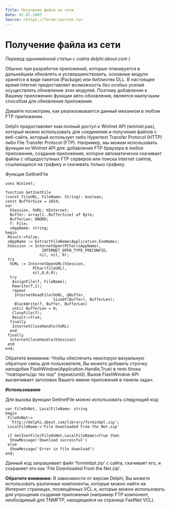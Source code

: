 ```yaml
---
Title: Получение файла из сети
Date: 01.01.2007
Source: <https://forum.sources.ru>
---
```



Получение файла из сети
=======================

_Перевод одноимённой статьи с сайта delphi.about.com )_

Обычно при разработке приложений, которые планируется в дальнейшем
обновлять и усовершенствовать, основные модули хранятся в виде пакетов
(Package) или библиотек DLL. В настоящее время Internet предоставляет
возможность без особых усилий осуществлять обновление этих модулей.
Поэтому добавление к Вашему приложению функции авто-обновления, является
наилучшим способом для обновления приложения.

Давайте посмотрим, как реализовывается данный механизм в любом FTP
приложении.

Delphi предоставляет нам полный доступ к WinInet API (wininet.pas),
который можно использовать для соединения и получения файлов с
веб-сайта, который использует либо Hypertext Transfer Protocol (HTTP)
либо File Transfer Protocol (FTP). Например, мы можем использовать
функции из WinInet API для: добавления FTP браузера в любое приложение,
создания приложения, которое автоматически скачивает файлы с
общедоступных FTP серверов или поиска Internet сайтов, ссылающихся на
графику и скачивать только графику.

Функция GetInetFile

    uses Wininet;
     
    function GetInetFile
    (const fileURL, FileName: String): boolean;
    const BufferSize = 1024;
    var
      hSession, hURL: HInternet;
      Buffer: array[1..BufferSize] of Byte;
      BufferLen: DWORD;
      f: File;
      sAppName: string;
    begin
     Result:=False;
     sAppName := ExtractFileName(Application.ExeName);
     hSession := InternetOpen(PChar(sAppName),
                    INTERNET_OPEN_TYPE_PRECONFIG,
                   nil, nil, 0);
     try
      hURL := InternetOpenURL(hSession,
                PChar(fileURL),
                nil,0,0,0);
      try
       AssignFile(f, FileName);
       Rewrite(f,1);
       repeat
        InternetReadFile(hURL, @Buffer,
                         SizeOf(Buffer), BufferLen);
        BlockWrite(f, Buffer, BufferLen)
       until BufferLen = 0;
       CloseFile(f);
       Result:=True;
      finally
       InternetCloseHandle(hURL)
      end
     finally
      InternetCloseHandle(hSession)
     end
    end;

Обратите внимание: Чтобы обеспечить некоторую визуальную обратную связь
для пользователя, Вы можете добавить строчку наподобие
FlashWindow(Application.Handle,True) в тело блока "повторить/до тех
пор" (repeat/until). Вызов FlashWindow API высвечивает заголовок Вашего
имени приложений в панели задач.

**Использование**

Для вызова функции GetInetFile можно использовать следующий код:

    var FileOnNet, LocalFileName: string
    begin
     FileOnNet:=
      'http://delphi.about.com/library/forminbpl.zip';
     LocalFileName:='File Downloaded From the Net.zip'
     
     if GetInetFile(FileOnNet,LocalFileName)=True then
      ShowMessage('Download successful')
     else
      ShowMessage('Error in file download')
    end;

Данный код запрашивает файл \'forminbpl.zip\' с сайта, скачивает его, и
сохраняет его как \'File Downloaded From the Net.zip\'.

**Обратите внимание:**
В зависимости от версии Delphi, Вы можете
использовать различные компоненты, которые можно найти на Интернет
страницах, посвещённых VCL и, которые можно использовать для упрощения
создания приложений (например FTP компонент, необходимый для TNMFTP,
находящийся на странице FastNet VCL).

